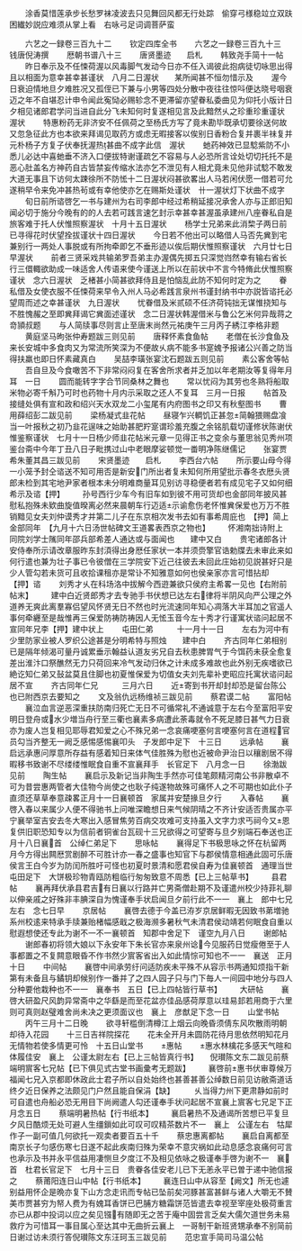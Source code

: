 <!-- { "loadSidebar": true } -->
　　涂香莫惜莲承步长愁罗袜凌波去只见舞回风都无行处踪　偷穿弓様稳竝立双趺困纎妙説应难须从掌上看　右咏弓足词调菩萨蛮

　　六艺之一録卷三百九十二
　　钦定四库全书
　　六艺之一録卷三百九十三　　钱唐倪涛撰
　　厯朝书谱八十三
　　唐贤墨迹　　启札
　　韩致尧手简十一帖
　　昨日奉示及不任悚荷渥以风毒脚气发动今日亦不任入谒彼此抱病徒切咏思出得且以相面为意幸甚幸甚谨状　八月二日渥状　　某所闻甚不恒勿惜示及
　　渥今日衰迫情地旦夕难胜况又孤侄已下兼与小男等四处分散中夜往往惊呌便达晓号咽衰迈之年不自堪忍计申令闻此寃恸必赐轸念不更滞留亦望眷私委曲见为仰托小版计日夕相见诸郎君学问当进自此分飞未知何时复遂相见言及此黯然乆之珍重珍重谨状　渥状
　　特惠粉药无非济安不任佩荷之至杨氏方写了竟未勘毕既承切要徐送何故又忽急征此方也本欲来拜谒见取药方或虑无暇接客以俟别日香粉合复并裹半祙复并元朴杨子方复子伏奉抚渥热甚曲不成字此信　渥状
　　虵药神效已显騐紫防不小悉儿必达中喜虵垂不济入口便拔特谢谨疏乞不容易与人必恐所言诠处切切托托不是恶心肚盖名方神药自古皆禁妄传缩水法亦乞不泄见有人相尤竟未见他非试騐不敢发大道无事且下访何太踈徐所不防恡十二日渥状闷甚欲畧出人马若闲伏愿一借若可允遂稍早令来免冲甚热茍或有幸他使亦乞在赐斯处谨状　卄一渥状灯下状曲不成字
　　旬日前所谘啓乞一书与建州为右司李郎中经过希稍延接况承舍人亦与正郎旧知闻必切于施分今晚有的的人去若可践言速乞封示幸甚幸甚渥虽承建州八座眷私自是旅客难于托人伏惟照察渥状　十月十五日渥状
　　杨学士兄弟来此消棃子两日前已寻得花时伏望拴拔谨状十四日渥状
　　今日若不他出可以略借人马否先兾到宅兼别行一两处人事脱或有所拘牵即乞不垂形迹以俟后期伏惟照察谨状　六月廿七日早渥状
　　前者三贤采戏共输弟罗吾弟主办渥偶先掷五只深觉岿然幸有输右省长行三儇輙欲助成一味适舍人传语来使今谨送上所以在前状中不言今特脩此伏惟照察谨状　念六日渥状　乏楮甚小简甚欲拜侍且是怕恼乱此防不知何时定为之
　　眷私借及女使衣服不任悚荷来早令入州人马必希践言泉州书谨封纳书中亦説皆谘托必望周而述之幸甚谨状　九日渥状
　　忧眷借及米贰硕不任济荷钝拙无谋惟挠知与不胜愧赧之至即兾拜谒它兾面述谨状　念二日渥状韩渥借米与鲁公乞米何异哉蒋之竒頴叔题
　　与人简牍事尽则言止至唐末尚然元祐庚午三月丙子綉江李格非题
　　黄庭坚马昫张仲寿题跋三则见前
　　唐释怀素食鱼帖
　　老僧在长沙食鱼及来长安城中多食肉又为常流所笑深为不便故乆病不能多书寔媿予报诸公兴善之防当得扶羸也即日怀素藏真白
　　吴喆李璜张宴沈石题跋五则见前
　　素公客舍等帖
　　吾自旦及今食噉苦不下非常闷闷复在客舍所求者并乏加以年老期汝等复得年月耳　一日
　　圆而能转字字合节同桑林之舞也
　　常以忧闷为其劳也冬熟将船取米物必寄千斛乃可时也药物十月内示采取之还人不复耳　三月一日报
　　帖首及接缝处俱有宣和政和绍兴天水双龙二小玺尾有内府图书之印又有秋壑图书
　　曹用薛绍彭二跋见前
　　梁杨凝式韭花帖
　　昼寝乍兴輖饥正甚忽简翰猥赐盘飡当一叶报秋之初乃韭花逞味之始助甚肥羜寔谓珍羞充腹之余铭肌载切谨修状陈谢伏惟鉴察谨状　七月十一日杨少师韭花帖米元章一见得正书之变余与董思翁见秀州项鉴台斋中今年丁丑八日子毗携过山中老眼摩娑顿觉一畨明净陈继儒记
　　张宴贾希朱董其昌三跋见前
　　宋贤墨迹　　启札
　　李西台六帖
　　所示要山母今得一小笼予封仝谘送不知可用否是新安门所出者复未知何所用望批示春冬衣厯头贤郎未检到其宅地尹家者根本未分明难商量耳见别访寻稳便者若有成见宅子又如何细希示及谘【押】
　　孙号西行少车今有旧车如到彼不用可货却也金部同年披风甚慰私抱殊未欵曲旋值暌离必然来晨朝车行迈适示谕愈伤老怀惟兾保爱也万万不胜销黯见女夫刘仲谟秀才并第二儿子在东京相次发书去如有事希周庇也　【押】简上金部同年　【九月十六日汤世帖碑文王道畧表西京之物也】
　　怀湘南拙诗附上　同院刘学士隲同年邵兵部希差人通达或与面闻也　　建中又白
　　贵宅诸郎各计安侍奉所示请改章服昨东封湏得出身厯任家状一本并须赍擎官诰勅牒去未审此来如何行遣也兼为壮子事已令彼僧在三学院安下近己往彼去未回此庄始初见説甚好只是少人管勾若未货可且收拾课租亦是常讣不知雅意如何也侯亲家亦言可惜拈却　　【押】谘
　　刘秀才乆在科场洛中拔解今西逰兼欲只侯府主希畧一见也【右附前帖末】
　　建中白近贤郎秀才去专驰手书伏想已达左右律将半阴风向严公理之外道养无爽此离羣寡侣望风怀贤无日不然也时光流速同年知心凋落大半耳加之官遥人事何牵纒至是哉惟再三保爱防祷防祷因人无恡玉音今左十秀才行谨寓状谘问起居不宣同年兄李【押】建中状上
　　屯田仁弟　　　十一月十一日
　　左右为河中有少里防家业被人罗织公途甚是分明希特与照烛　　建中白
　　齐古同年仁弟相别已是隔年倾渴可量丹诚累垂示翰益认道友劣兄自去秋患脾胃气于今饵药未获全愈复差出淮汴口祭醮然无力只荷回来冷气发动归休之计未成多难故也此外别无疾嗜欲已絶讫知仁弟又鼔盆莫且住脚也初夏惟保爱为切值女夫刘先辈补吏昭应托寓状谘问起居不宣
　　齐古同年仁兄　　　三月六日
　　近寄到书开却封却恐是留台陈公也已附西京去要知之
　　文及翁仇远杨维祯三跋见前
　　蔡君谟二帖
　　富阳帖
　　襄泣血言逆恶深重扶防南归死亡无日不可循常礼不通诚意于左右今至富阳平安明日登舟或水少増当舟行至三衢也襄素多病遭此荼毒就令不死足膝日甚气力日衰亦为废人岂复相见耶辱君知爱之心不殊兄弟一念哀痛哽塞何言哽塞何言在道程官员勾当齐整无一阙乏感惕感惕襄叩头　子发郎中足下　十三日
　　远承帖
　　襄启远承惠问厚意所存益有感着知日来体气佳胜殊为慰也近被命尹治日以穰剧居不得暇移书致谢不尽缕缕惟眠食自重不宣襄拜手　长官足下　八月念一日
　　徐渤跋见前
　　陶生帖
　　襄启示及新记当非陶生手然亦可佳笔颇精河南公书非散卓不可为昔尝惠两管者大佳物今尚使之也耿子纯遂物故殊可痛怀人之不可期也如此仆子直须还草草奉意疎畧正月十一日襄顿首　家属并安楚掾旦夕行
　　入春帖
　　襄啓入春以来属少人便不得驰书上问唯深瞻想日来气候阴晴之不齐计安适否贵属亦平宁襄举室吉安去冬大寒出入感冒焦劳百病交攻难可支持虽入文字力求丐祠今又恩复供旧职恐知专以为信前者铜雀台瓦砚十三兄欲得之可望寄与旦夕别端石奉送也正月十八日襄首　公绰仁弟足下
　　思咏帖
　　襄得足下书极思咏之怀在杭留两月今方得出闗厯赏剧醉不可胜计亦一春之盛事也知官下与郡侯情意相通此固可乐唐侯言王白今岁为防闰所胜吁可怪也初夏时景清和愿君侯自寿为佳襄顿首　通理当世屯田足下　大饼极珍物青瓯防粗临行匆匆致意不周悉【已上三帖草书】
　　县君帖
　　襄再拜伏承县君吉有日襄以行路并亡男斋僧赴期不及谨遣州校少持菲礼聊以伸亲戚之好殊非丰腆深自为愧谨奉手状启闻旦夕前行此不一一　襄上　郎中七兄左右　念七日早
　　京居帖
　　襄啓去德于今盖已洊岁京居鲜暇无因致书苐増驰系州校逺来特承手牍兼贻楮幅感戢之极海濒多暑秋气未清君侯动靖若何眠食自重以慰遐想使还专此为谢不一不一襄顿首　知郡中舍足下　谨空九月八日
　　谢郎帖
　　谢郎春初将领大娘以下永安年下朱长官亦来泉州谂今见服药日觉瘦倦至于人事都置之不复闗意眼昏不作书然少賔客省出入如此情悰可知也不一一　襄送　正月十日
　　中间帖
　　襄啓中间承劳纡问适防疾未平殊不从容示书两通知烦指干新第有未备且与鐍钥却候别作一番并了之四人园子只与门下毎人一间园中地分与四人分种要他栽种也不一一　襄奉书　五日【已上四帖皆行草书】
　　大研帖
　　襄啓大研盈尺风韵异常斋中之华繇是而至花盆亦佳品感荷厚意以珪易邽若用商于六里则可真则赵璧难舍尚未决之更须面议也　襄上　彦猷足下念一日
　　山堂书帖
　　丙午三月十二日晚
　　欲寻轩槛倒清樽江上烟云向晚昏须倩东风吹散雨明朝却待入花园
　　十三日吉祥院探花
　　花未全开月未圆防花待月思依然明知花月无情物若使多情更可怜　十五日山堂书
　　惠帖
　　惠水林檎花多感天气暄和体履佳安　襄上　公谨太尉左右【已上三帖皆真行书】　　倪瓉陈文东二跋见前蔡端明賔客七兄帖【已下俱见式古堂书画彚考无题跋】
　　襄啓前惠书伏审尊候万福闻七兄入京都即休政此士君子所以自处始终也甚善甚善公绰数日前见访敝斋道话终夕近日保养之法颇见门户然且能自保涓【缺】　　　乆当得力州下更肃静如前时可自遣也舟船必恐无用目下尚阙遣人勾还谨奉手状问起居不宣襄上賔客七兄足下正月念五日
　　蔡端明暑热帖【行书纸本】
　　襄启暑热不及通谒所苦想已平复旦夕风日酷烦无处可避人生缰鎻如此可叹可叹精茶数片不一　襄上　公谨左右　牯犀作子一副可值几何欲托一观卖者要百五十千
　　蔡忠惠离都帖
　　襄启自离都至南京长子匀感伤寒七日遂不起此疾南归殊为荣幸不意灾祸如此动息感念哀痛何可言也承示及书并永平信益用凄恻旦夕度江不及相见依咏之极谨奉手啓为谢不一　襄首　杜君长官足下　七月十三日　贵眷各佳安老儿已下无恙永平已曽于递中驰信报之
　　蔡莆阳连日山中帖【行书纸本】
　　襄连日山中从容至【阙文】所无也遽别益用怀企是晩亦复下山方念走讯而专帖已坠前矣河豚甚富甚鲜与诸人大嚼无不賛美市贾甚穷为帑人费为有媿耳香饼已巴脯方糖霜饼范皆遣去幸视至宰座处极荷重言亦已从郡中投词以应之矣见镪有随即无之苦于庵中固尝言乏矣大儒欠道世务未易救疗为可惜耳一事目属心至达其中无曲折云襄上　一哥制干新班贤甥承奉不别简前日谢过访未须行答倪瓉陈文东汪珂玉三跋见前
　　范忠宣手简司马温公帖

